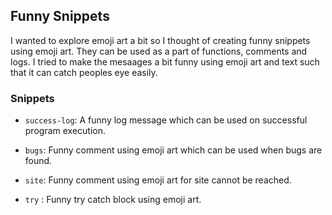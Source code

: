 ## Funny Snippets
I wanted to explore emoji art a bit so I thought of creating funny snippets using emoji art. They can be used as a part of functions, comments and logs. I tried to make the mesaages a bit funny using emoji art and text such that it can catch peoples eye easily.


### Snippets

* `success-log`: A funny log message which can be used on successful program execution.

* `bugs`: Funny comment using emoji art which can be used when bugs are found.

* `site`: Funny comment using emoji art for site cannot be reached.

* `try` : Funny try catch block using emoji art.